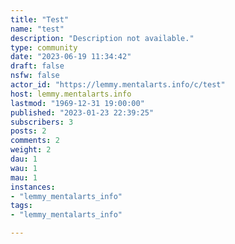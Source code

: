 ```yaml
---
title: "Test" 
name: "test"
description: "Description not available."
type: community
date: "2023-06-19 11:34:42"
draft: false
nsfw: false
actor_id: "https://lemmy.mentalarts.info/c/test"
host: lemmy.mentalarts.info
lastmod: "1969-12-31 19:00:00"
published: "2023-01-23 22:39:25"
subscribers: 3
posts: 2
comments: 2
weight: 2
dau: 1
wau: 1
mau: 1
instances:
- "lemmy_mentalarts_info"
tags: 
- "lemmy_mentalarts_info"

---
```

